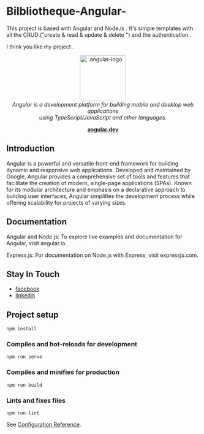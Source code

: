 

# Bilbliotheque-Angular-



This project is based with Angular and NodeJs . It's simple templates with all the CRUD ("create & read & update & delete ") and the authentication . 

I think you like my project .

<p align="center">
  <img src="https://upload.wikimedia.org/wikipedia/commons/c/cf/Angular_full_color_logo.svg" alt="angular-logo" width="120px" height="120px"/>
  <br>
  <em>Angular is a development platform for building mobile and desktop web applications
    <br> using TypeScript/JavaScript and other languages.</em>
  <br>
</p>
<p align="center">
  <a href="https://angular.dev/"><strong>angular.dev</strong></a>
  <br>
</p>



## Introduction
Angular is a powerful and versatile front-end framework for building dynamic and responsive web applications. Developed and maintained by Google, Angular provides a comprehensive set of tools and features that facilitate the creation of modern, single-page applications (SPAs). Known for its modular architecture and emphasis on a declarative approach to building user interfaces, Angular simplifies the development process while offering scalability for projects of varying sizes.


## Documentation


Angular and Node.js:
To explore live examples and documentation for Angular, visit angular.io.

Express.js: For documentation on Node.js with Express, visit expressjs.com.

##  Stay In Touch
- [facebook](https://www.facebook.com/sabri.jammoussi.9)
- [linkedin](https://www.linkedin.com/in/jammoussi-sabri-488005286/)


## Project setup
```
npm install
```

### Compiles and hot-reloads for development
```
npm run serve
```

### Compiles and minifies for production
```
npm run build
```

### Lints and fixes files
```
npm run lint
```


See [Configuration Reference](https://cli.vuejs.org/config/).

